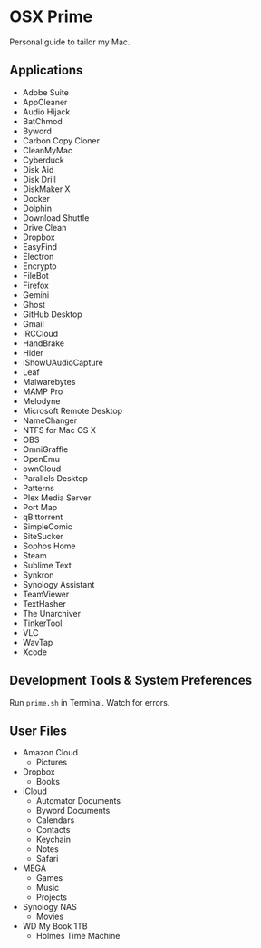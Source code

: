 # OSX Prime
Personal guide to tailor my Mac.

## Applications

- Adobe Suite
- AppCleaner
- Audio Hijack
- BatChmod
- Byword
- Carbon Copy Cloner
- CleanMyMac
- Cyberduck
- Disk Aid
- Disk Drill
- DiskMaker X
- Docker
- Dolphin
- Download Shuttle
- Drive Clean
- Dropbox
- EasyFind
- Electron
- Encrypto
- FileBot
- Firefox
- Gemini
- Ghost
- GitHub Desktop
- Gmail
- IRCCloud
- HandBrake
- Hider
- iShowUAudioCapture
- Leaf
- Malwarebytes
- MAMP Pro
- Melodyne
- Microsoft Remote Desktop
- NameChanger
- NTFS for Mac OS X
- OBS
- OmniGraffle
- OpenEmu
- ownCloud
- Parallels Desktop
- Patterns
- Plex Media Server
- Port Map
- qBittorrent
- SimpleComic
- SiteSucker
- Sophos Home
- Steam
- Sublime Text
- Synkron
- Synology Assistant
- TeamViewer
- TextHasher
- The Unarchiver
- TinkerTool
- VLC
- WavTap
- Xcode

## Development Tools & System Preferences

Run `prime.sh` in Terminal. Watch for errors.

## User Files

- Amazon Cloud
  - Pictures
- Dropbox
  - Books
- iCloud
  - Automator Documents
  - Byword Documents
  - Calendars
  - Contacts
  - Keychain
  - Notes
  - Safari
- MEGA
  - Games
  - Music
  - Projects
- Synology NAS
  - Movies
- WD My Book 1TB
  - Holmes Time Machine